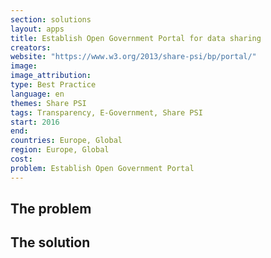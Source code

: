 ```yaml
---
section: solutions
layout: apps
title: Establish Open Government Portal for data sharing
creators: 
website: "https://www.w3.org/2013/share-psi/bp/portal/"
image: 
image_attribution:
type: Best Practice  
language: en
themes: Share PSI
tags: Transparency, E-Government, Share PSI
start: 2016
end: 
countries: Europe, Global
region: Europe, Global
cost: 
problem: Establish Open Government Portal
---
```


## The problem

## The solution
